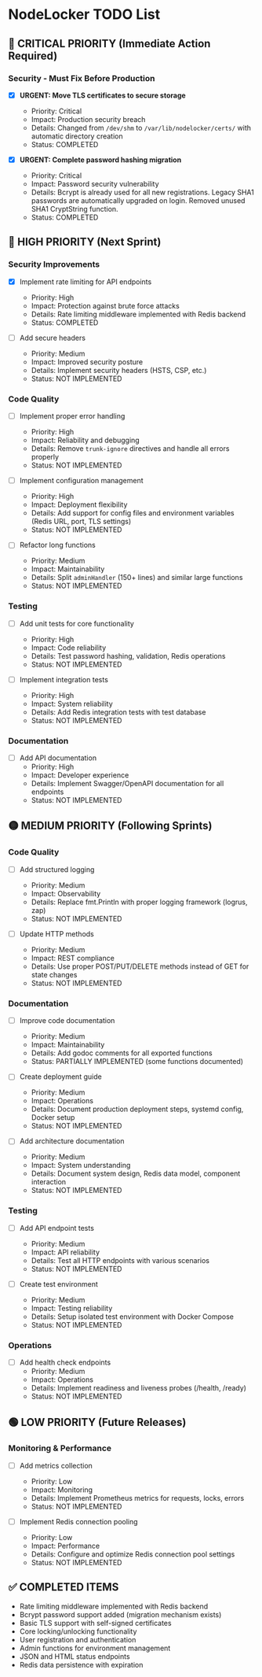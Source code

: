 # NodeLocker TODO List

## 🚨 CRITICAL PRIORITY (Immediate Action Required)

### Security - Must Fix Before Production

- [x] **URGENT: Move TLS certificates to secure storage**

  - Priority: Critical
  - Impact: Production security breach
  - Details: Changed from `/dev/shm` to `/var/lib/nodelocker/certs/` with automatic directory creation
  - Status: COMPLETED

- [x] **URGENT: Complete password hashing migration**
  - Priority: Critical
  - Impact: Password security vulnerability
  - Details: Bcrypt is already used for all new registrations. Legacy SHA1 passwords are automatically upgraded on login. Removed unused SHA1 CryptString function.
  - Status: COMPLETED

## 🔴 HIGH PRIORITY (Next Sprint)

### Security Improvements

- [x] Implement rate limiting for API endpoints

  - Priority: High
  - Impact: Protection against brute force attacks
  - Details: Rate limiting middleware implemented with Redis backend
  - Status: COMPLETED

- [ ] Add secure headers
  - Priority: Medium
  - Impact: Improved security posture
  - Details: Implement security headers (HSTS, CSP, etc.)
  - Status: NOT IMPLEMENTED

### Code Quality

- [ ] Implement proper error handling

  - Priority: High
  - Impact: Reliability and debugging
  - Details: Remove `trunk-ignore` directives and handle all errors properly
  - Status: NOT IMPLEMENTED

- [ ] Implement configuration management

  - Priority: High
  - Impact: Deployment flexibility
  - Details: Add support for config files and environment variables (Redis URL, port, TLS settings)
  - Status: NOT IMPLEMENTED

- [ ] Refactor long functions
  - Priority: Medium
  - Impact: Maintainability
  - Details: Split `adminHandler` (150+ lines) and similar large functions
  - Status: NOT IMPLEMENTED

### Testing

- [ ] Add unit tests for core functionality

  - Priority: High
  - Impact: Code reliability
  - Details: Test password hashing, validation, Redis operations
  - Status: NOT IMPLEMENTED

- [ ] Implement integration tests
  - Priority: High
  - Impact: System reliability
  - Details: Add Redis integration tests with test database
  - Status: NOT IMPLEMENTED

### Documentation

- [ ] Add API documentation
  - Priority: High
  - Impact: Developer experience
  - Details: Implement Swagger/OpenAPI documentation for all endpoints
  - Status: NOT IMPLEMENTED

## 🟡 MEDIUM PRIORITY (Following Sprints)

### Code Quality

- [ ] Add structured logging

  - Priority: Medium
  - Impact: Observability
  - Details: Replace fmt.Println with proper logging framework (logrus, zap)
  - Status: NOT IMPLEMENTED

- [ ] Update HTTP methods
  - Priority: Medium
  - Impact: REST compliance
  - Details: Use proper POST/PUT/DELETE methods instead of GET for state changes
  - Status: NOT IMPLEMENTED

### Documentation

- [ ] Improve code documentation

  - Priority: Medium
  - Impact: Maintainability
  - Details: Add godoc comments for all exported functions
  - Status: PARTIALLY IMPLEMENTED (some functions documented)

- [ ] Create deployment guide

  - Priority: Medium
  - Impact: Operations
  - Details: Document production deployment steps, systemd config, Docker setup
  - Status: NOT IMPLEMENTED

- [ ] Add architecture documentation
  - Priority: Medium
  - Impact: System understanding
  - Details: Document system design, Redis data model, component interaction
  - Status: NOT IMPLEMENTED

### Testing

- [ ] Add API endpoint tests

  - Priority: Medium
  - Impact: API reliability
  - Details: Test all HTTP endpoints with various scenarios
  - Status: NOT IMPLEMENTED

- [ ] Create test environment
  - Priority: Medium
  - Impact: Testing reliability
  - Details: Setup isolated test environment with Docker Compose
  - Status: NOT IMPLEMENTED

### Operations

- [ ] Add health check endpoints
  - Priority: Medium
  - Impact: Operations
  - Details: Implement readiness and liveness probes (/health, /ready)
  - Status: NOT IMPLEMENTED

## 🟢 LOW PRIORITY (Future Releases)

### Monitoring & Performance

- [ ] Add metrics collection

  - Priority: Low
  - Impact: Monitoring
  - Details: Implement Prometheus metrics for requests, locks, errors
  - Status: NOT IMPLEMENTED

- [ ] Implement Redis connection pooling
  - Priority: Low
  - Impact: Performance
  - Details: Configure and optimize Redis connection pool settings
  - Status: NOT IMPLEMENTED

## ✅ COMPLETED ITEMS

- Rate limiting middleware implemented with Redis backend
- Bcrypt password support added (migration mechanism exists)
- Basic TLS support with self-signed certificates
- Core locking/unlocking functionality
- User registration and authentication
- Admin functions for environment management
- JSON and HTML status endpoints
- Redis data persistence with expiration
